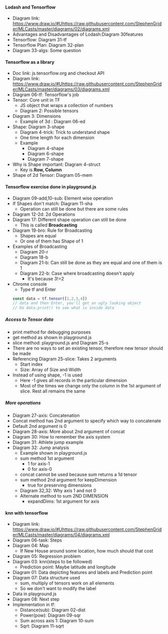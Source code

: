 #### Lodash and Tensorflow
* Diagram link: https://www.draw.io/#Uhttps://raw.githubusercontent.com/StephenGrider/MLCasts/master/diagrams/02/diagrams.xml
* Advantages and Disadvantages of Lodash:Diagram 30features
* Tensorflow: Diagram 31-tf
* Tensorflow Plan: Diagram 32-plan
* Diagram 33-algs: Some question
    
#### Tensorflow as a library
* Doc link: js.tensorflow.org and checkout API 
* Diagram link: https://www.draw.io/#Uhttps://raw.githubusercontent.com/StephenGrider/MLCasts/master/diagrams/03/diagrams.xml
* Diagram 06-tf: Tensorflow's job
* Tensor: Core unit in TF
    * JS object that wraps a collection of numbers
    * Diagram 2: Possible tensors
* Diagram 3: Dimensions
    * Example of 3d : Diagram 06-ed
* Shape: Diagram 3-shape
    * Diagram 4-trick: Trick to understand shape
    * One time length for each dimension
    * Example
        * Diagram 4-shape
        * Diagram 6-shape
        * Diagram 7-shape
* Why is Shape important: Diagram 4-struct
    * Key is **Row, Column**
* Shape of 2d Tensor: Diagram 05-mem

#### Tensorflow exercise done in playground.js
* Diagram 09-add,10-sub: Element wise operation
* If Shapes don't match: Diagram 11-sha
    * Operation can still be done but there are some rules
* Diagram 12-2d: 2d Operations
* Diagram 17: Different shape operation can still be done
    * This is called **Broadcasting**
* Diagram 19-bro: Rule for Broadcasting
    * Shapes are equal
    * Or one of them has Shape of 1
* Examples of Broadcasting
    * Diagram 20-r
    * Diagram 18-b
    * Diagram 21-b: Can still be done as they are equal and one of them is 1
    * Diagram 22-b: Case where broadcasting doesn't apply
        * It's because 3!=2
* Chrome console 
    * Type tf and Enter
    ```javascript
    const data = tf.tensor([1,2,3,4])
    // data and then Enter, you'll get an ugly looking object
    // Do data.print() to see what is inside data
    ```
##### Access to Tensor data
* print method for debugging purposes
* get method as shown in playground.js
* slice method: playground.js and Diagram 25-s
* There are no ways to set an existing tensor, therefore new tensor should be made
* Referencing Diagram 25-slice: Takes 2 arguments
    * Start index
    * Size: Array of Size and Width
* Instead of using shape, -1 is used
    * Here -1 gives all records in the particular dimension
    * Most of the times we change only the column in the 1st argument of slice. Rest all remains the same

##### More operations
* Diagram 27-axis: Concatenation
* Concat method has 2nd argument to specify which way to concatenate
* Default 2nd argument is 0
* Diagram 28-axis: More about 2nd argument of concat
* Diagram 30: How to remember the axis system
* Diagram 31: Athlete jump example
* Diagram 32: Jump analysis
    * Example shown in playground.js
    * sum method 1st argument
        * 1 for axis-1
        * 0 for axis-0
    * concat cannot be used because sum returns a 1d tensor
    * sum method 2nd argument for keepDimension
        * true for preserving dimensions
    * Diagram 32,32: Why axis 1 and not 0
    * Alternate method to sum 2ND DIMENSION
        * expandDims: 1st argument for axis
    
#### knn with tensorflow
* Diagram link: https://www.draw.io/#Uhttps://raw.githubusercontent.com/StephenGrider/MLCasts/master/diagrams/04/diagrams.xml
* Diagram 06-task: Steps
* Diagram 04: Map
    * If New House around some location, how much should that cost
* Diagram 05: Regression problem
* Diagram 03: knn(steps to be followed)
    * Prediction point: Maybe latitude and longitude
* Diagram 01: Data depicting features and labels and Prediction point
* Diagram 07: Data structure used
    * sum, multiply of tensors work on all elements
    * So we don't want to modify the label
* Data in playground.js
* Diagram 08: Next step
* Implementation in tf:
    * Distance(sub): Diagram 02-dist
    * Power(pow): Diagram 09-sqr
    * Sum across axis 1: Diagram 10-sum
    * Sqrt: Diagram 11-sqrt



